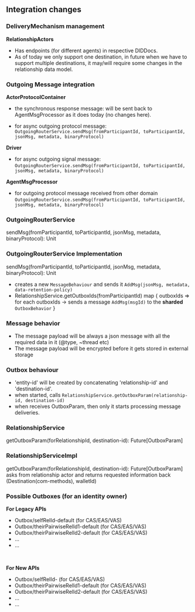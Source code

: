 ## Integration changes

### DeliveryMechanism management
**RelationshipActors**

* Has endpoints (for different agents) in respective DIDDocs. 
* As of today we only support one destination, in future when we have to support multiple destinations,
  it may/will require some changes in the relationship data model.

### Outgoing Message integration
**ActorProtocolContainer**
* the synchronous response message:
  will be sent back to AgentMsgProcessor as it does today (no changes here).
  
* for async outgoing protocol message: 
  `OutgoingRouterService.sendMsg(fromParticipantId, toParticipantId, jsonMsg, metadata, binaryProtocol)`

**Driver**
* for async outgoing signal message:
  `OutgoingRouterService.sendMsg(fromParticipantId, toParticipantId, jsonMsg, metadata, binaryProtocol)`

**AgentMsgProcessor**
* for outgoing protocol message received from other domain
  `OutgoingRouterService.sendMsg(fromParticipantId, toParticipantId, jsonMsg, metadata, binaryProtocol)`

### OutgoingRouterService
sendMsg(fromParticipantId, toParticipantId, jsonMsg, metadata, binaryProtocol): Unit

### OutgoingRouterService Implementation
sendMsg(fromParticipantId, toParticipantId, jsonMsg, metadata, binaryProtocol): Unit
  - creates a new `MessageBehaviour` and sends it `AddMsg(jsonMsg, metadata, data-retention-policy)`
  - RelationshipService.getOutboxIds(fromParticipantId) map { outboxIds =>
      for each outboxIds ->
        sends a message `AddMsg(msgId)` to the **sharded** `OutboxBehavior`
  }

### Message behavior
* The message payload will be always a json message with all the required data in it (@type, ~thread etc)
* The message payload will be encrypted before it gets stored in external storage

### Outbox behaviour
* 'entity-id' will be created by concatenating 'relationship-id' and 'destination-id'.
* when started, calls `RelationshipService.getOutboxParam(relationship-id, destination-id)`
* when receives OutboxParam, then only it starts processing message deliveries.

### RelationshipService
  getOutboxParam(forRelationshipId, destination-id): Future[OutboxParam]

### RelationshipServiceImpl
  getOutboxParam(forRelationshipId, destination-id): Future[OutboxParam]
    asks from relationship actor and returns requested information back 
    (Destination(com-methods), walletId)

### Possible Outboxes (for an identity owner)
**For Legacy APIs**
* Outbox/selfRelId-default             (for CAS/EAS/VAS)
* Outbox/theirPairwiseRelId1-default   (for CAS/EAS/VAS)
* Outbox/theirPairwiseRelId2-default   (for CAS/EAS/VAS)
* ...
* ...

<br>

**For New APIs**
* Outbox/selfRelId-<dest-1>            (for CAS/EAS/VAS)
* Outbox/theirPairwiseRelId1-default   (for CAS/EAS/VAS)
* Outbox/theirPairwiseRelId2-default   (for CAS/EAS/VAS)
* ...
* ...
